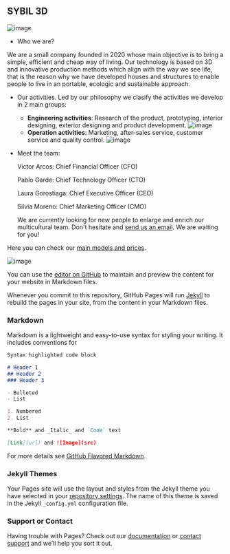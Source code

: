 ## SYBIL 3D

![image](https://user-images.githubusercontent.com/78743391/114409830-23f67780-9bab-11eb-9f7f-cfbd7bfa510f.png)

* Who we are?

We are a small company founded in 2020 whose main objective is to bring a simple, efficient and cheap way of living. Our technology is based on 3D and innovative production methods which align with the way we see life, that is the reason why we have developed houses and structures to enable people to live in an portable, ecologic and sustainable approach.

* Our activities. Led by our philosophy we clasify the activities we develop in 2 main groups:

  - **Engineering activities**: Research of the product, prototyping, interior designing, exterior designing and product development.  ![image](https://user-images.githubusercontent.com/78743391/114413042-ee9f5900-9bad-11eb-8c91-ee1b9eb5f81f.png)
  - **Operation activities**: Marketing, after-sales service, customer service and quality control. ![image](https://user-images.githubusercontent.com/78743391/114413274-20b0bb00-9bae-11eb-83ef-b22829bec095.png)





* Meet the team: 

  Victor Arcos: Chief Financial Officer (CFO)
  
  Pablo Garde: Chief Technology Officer (CTO)
  
  Laura Gorostiaga: Chief Executive Officer (CEO)
  
  Silvia Moreno: Chief Marketing Officer (CMO)
  
  
  We are currently looking for new people to enlarge and enrich our multicultural team. Don't hesitate and [send us an email](https://www.google.com/search?q=traducir+no+sabiamos+qu%C3%A9+poner+pero+hemos+puesto+este+link+para+ser+mas+guays&bih=736&biw=1517&hl=es&ei=fFR0YNDJDsHFgwfDmYygDQ&oq=traducir+no+sabiamos+qu%C3%A9+poner+pero+hemos+puesto+este+link+para+ser+mas+guays&gs_lcp=Cgdnd3Mtd2l6EAM6BwgAEEcQsANQ5hlY9iJgkSRoAHADeACAAdMEiAHAEJIBCzAuMy4xLjEuMS4xmAEAoAEBqgEHZ3dzLXdpesgBCMABAQ&sclient=gws-wiz&ved=0ahUKEwjQ95Lx8PjvAhXB4uAKHcMMA9QQ4dUDCA0&uact=5). We are waiting for you! 
  
Here you can check our [main models and prices](https://hsmfilms.fandom.com/es/wiki/Wildcats). 


![image](https://user-images.githubusercontent.com/78743391/114411194-42a93e00-9bac-11eb-8b29-c66b3f6595c0.png)





You can use the [editor on GitHub](https://github.com/Ainhoa-Urtasun-UPNA/hohr-project-group-assignment-sybil3d/edit/gh-pages/index.md) to maintain and preview the content for your website in Markdown files.

Whenever you commit to this repository, GitHub Pages will run [Jekyll](https://jekyllrb.com/) to rebuild the pages in your site, from the content in your Markdown files.

### Markdown

Markdown is a lightweight and easy-to-use syntax for styling your writing. It includes conventions for

```markdown
Syntax highlighted code block

# Header 1
## Header 2
### Header 3

- Bulleted
- List

1. Numbered
2. List

**Bold** and _Italic_ and `Code` text

[Link](url) and ![Image](src)
```

For more details see [GitHub Flavored Markdown](https://guides.github.com/features/mastering-markdown/).

### Jekyll Themes

Your Pages site will use the layout and styles from the Jekyll theme you have selected in your [repository settings](https://github.com/Ainhoa-Urtasun-UPNA/hohr-project-group-assignment-sybil3d/settings/pages). The name of this theme is saved in the Jekyll `_config.yml` configuration file.

### Support or Contact

Having trouble with Pages? Check out our [documentation](https://docs.github.com/categories/github-pages-basics/) or [contact support](https://support.github.com/contact) and we’ll help you sort it out.
